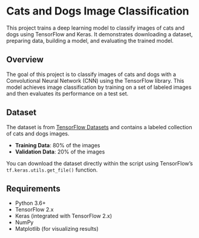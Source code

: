 # Cats and Dogs Image Classification

This project trains a deep learning model to classify images of cats and dogs using TensorFlow and Keras. It demonstrates downloading a dataset, preparing data, building a model, and evaluating the trained model.

## Overview
The goal of this project is to classify images of cats and dogs with a Convolutional Neural Network (CNN) using the TensorFlow library. This model achieves image classification by training on a set of labeled images and then evaluates its performance on a test set.

## Dataset
The dataset is from [TensorFlow Datasets](https://www.tensorflow.org/datasets) and contains a labeled collection of cats and dogs images.

- **Training Data**: 80% of the images
- **Validation Data**: 20% of the images

You can download the dataset directly within the script using TensorFlow’s `tf.keras.utils.get_file()` function.

## Requirements
- Python 3.6+
- TensorFlow 2.x
- Keras (integrated with TensorFlow 2.x)
- NumPy
- Matplotlib (for visualizing results)
